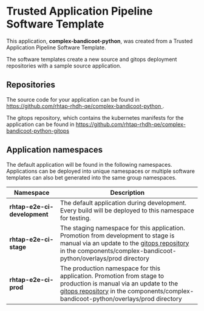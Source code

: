 # Trusted Application Pipeline Software Template

This application, **complex-bandicoot-python**, was created from a Trusted Application Pipeline Software Template.

The software templates create a new source and gitops deployment repositories with a sample source application. 

## Repositories

The source code for your application can be found in [https://github.com/rhtap-rhdh-qe/complex-bandicoot-python ](https://github.com/rhtap-rhdh-qe/complex-bandicoot-python ).
 
The gitops repository, which contains the kubernetes manifests for the application can be found in 
[https://github.com/rhtap-rhdh-qe/complex-bandicoot-python-gitops ](https://github.com/rhtap-rhdh-qe/complex-bandicoot-python-gitops ) 

## Application namespaces 

The default application will be found in the following namespaces. Applications can be deployed into unique namespaces or multiple software templates can also bet generated into the same group namespaces.  

|  Namespace   |  Description   |  
| -------- | -------- |   
| **rhtap-e2e-ci-development** | The default application during development. Every build will be deployed to this namespace for testing. | 
| **rhtap-e2e-ci-stage** | The staging namespace for this application. Promotion from development to stage is manual via an update to the [gitops repository](https://github.com/rhtap-rhdh-qe/complex-bandicoot-python-gitops ) in the components/complex-bandicoot-python/overlays/prod directory |  
| **rhtap-e2e-ci-prod** | The production namespace for this application. Promotion from stage to production is manual via an update to the [gitops repository](https://github.com/rhtap-rhdh-qe/complex-bandicoot-python-gitops ) in the components/complex-bandicoot-python/overlays/prod directory | 